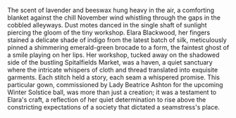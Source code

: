 The scent of lavender and beeswax hung heavy in the air, a comforting blanket against the chill November wind whistling through the gaps in the cobbled alleyways.  Dust motes danced in the single shaft of sunlight piercing the gloom of the tiny workshop.  Elara Blackwood, her fingers stained a delicate shade of indigo from the latest batch of silk, meticulously pinned a shimmering emerald-green brocade to a form, the faintest ghost of a smile playing on her lips.  Her workshop, tucked away on the shadowed side of the bustling Spitalfields Market, was a haven, a quiet sanctuary where the intricate whispers of cloth and thread translated into exquisite garments.  Each stitch held a story, each seam a whispered promise.  This particular gown, commissioned by Lady Beatrice Ashton for the upcoming Winter Solstice ball, was more than just a creation; it was a testament to Elara's craft, a reflection of her quiet determination to rise above the constricting expectations of a society that dictated a seamstress's place.
